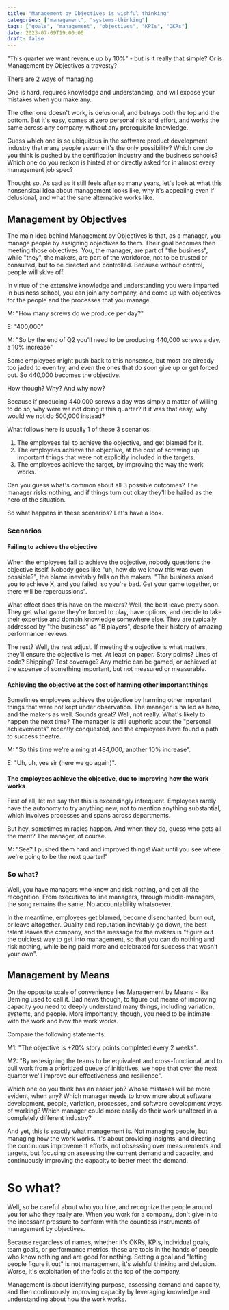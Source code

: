 ```yaml
---
title: "Management by Objectives is wishful thinking"
categories: ["management", "systems-thinking"]
tags: ["goals", "management", "objectives", "KPIs", "OKRs"]
date: 2023-07-09T19:00:00
draft: false
---
```


"This quarter we want revenue up by 10%" - but is it really that simple? Or is Management by Objectives a travesty? 
<!--end_excerpt-->

There are 2 ways of managing.

One is hard, requires knowledge and understanding, and will expose your mistakes when you make any.

The other one doesn't work, is delusional, and betrays both the top and the bottom. But it's easy, comes at zero personal risk and effort, and works the same across any company, without any prerequisite knowledge.

Guess which one is so ubiquitous in the software product development industry that many people assume it's the only possibility? Which one do you think is pushed by the certification industry and the business schools? Which one do you reckon is hinted at or directly asked for in almost every management job spec?

Thought so. As sad as it still feels after so many years, let's look at what this nonsensical idea about management looks like, why it's appealing even if delusional, and what the sane alternative works like.

## Management by Objectives

The main idea behind Management by Objectives is that, as a manager, you manage people by assigning objectives to them. Their goal becomes then meeting those objectives. You, the manager, are part of "the business", while "they", the makers, are part of the workforce, not to be trusted or consulted, but to be directed and controlled. Because without control, people will skive off.

In virtue of the extensive knowledge and understanding you were imparted in business school, you can join any company, and come up with objectives for the people and the processes that you manage.

M: "How many screws do we produce per day?"

E: "400,000"

M: "So by the end of Q2 you'll need to be producing 440,000 screws a day, a 10% increase"

Some employees might push back to this nonsense, but most are already too jaded to even try, and even the ones that do soon give up or get forced out. So 440,000 becomes the objective.

How though? Why? And why now?

Because if producing 440,000 screws a day was simply a matter of willing to do so, why were we not doing it this quarter? If it was that easy, why would we not do 500,000 instead?

What follows here is usually 1 of these 3 scenarios:

1. The employees fail to achieve the objective, and get blamed for it.
2. The employees achieve the objective, at the cost of screwing up important things that were not explicitly included in the targets. 
3. The employees achieve the target, by improving the way the work works.

Can you guess what's common about all 3 possible outcomes? The manager risks nothing, and if things turn out okay they'll be hailed as the hero of the situation.

So what happens in these scenarios? Let's have a look.

### Scenarios

#### Failing to achieve the objective

When the employees fail to achieve the objective, nobody questions the objective itself. Nobody goes like "uh, how do we know this was even possible?", the blame inevitably falls on the makers. "The business asked you to achieve X, and you failed, so you're bad. Get your game together, or there will be repercussions".

What effect does this have on the makers? Well, the best leave pretty soon. They get what game they're forced to play, have options, and decide to take their expertise and domain knowledge somewhere else. They are typically addressed by "the business" as "B players", despite their history of amazing performance reviews.

The rest? Well, the rest adjust. If meeting the objective is what matters, they'll ensure the objective is met. At least on paper. Story points? Lines of code? Shipping? Test coverage? Any metric can be gamed, or achieved at the expense of something important, but not measured or measurable.

#### Achieving the objective at the cost of harming other important things

Sometimes employees achieve the objective by harming other important things that were not kept under observation. The manager is hailed as hero, and the makers as well. Sounds great? Well, not really. What's likely to happen the next time? The manager is still euphoric about the "personal achievements" recently conquested, and the employees have found a path to success theatre.

M: "So this time we're aiming at 484,000, another 10% increase".

E: "Uh, uh, yes sir (here we go again)".

#### The employees achieve the objective, due to improving how the work works

First of all, let me say that this is exceedingly infrequent. Employees rarely have the autonomy to try anything new, not to mention anything substantial, which involves processes and spans across departments.

But hey, sometimes miracles happen. And when they do, guess who gets all the merit? The manager, of course.

M: "See? I pushed them hard and improved things! Wait until you see where we're going to be the next quarter!"

### So what?

Well, you have managers who know and risk nothing, and get all the recognition. From executives to line managers, through middle-managers, the song remains the same. No accountability whatsoever. 

In the meantime, employees get blamed, become disenchanted, burn out, or leave altogether. Quality and reputation inevitably go down, the best talent leaves the company, and the message for the makers is "figure out the quickest way to get into management, so that you can do nothing and risk nothing, while being paid more and celebrated for success that wasn't your own".

## Management by Means

On the opposite scale of convenience lies Management by Means - like Deming used to call it. Bad news though, to figure out means of improving capacity you need to deeply understand many things, including variation, systems, and people. More importantly, though, you need to be intimate with the work and how the work works.

Compare the following statements:

M1: "The objective is +20% story points completed every 2 weeks".

M2: "By redesigning the teams to be equivalent and cross-functional, and to pull work from a prioritized queue of initiatives, we hope that over the next quarter we'll improve our effectiveness and resilience".

Which one do you think has an easier job? Whose mistakes will be more evident, when any? Which manager needs to know more about software development, people, variation, processes, and software development ways of working? Which manager could more easily do their work unaltered in a completely different industry?

And yet, this is exactly what management is. Not managing people, but managing how the work works. It's about providing insights, and directing the continuous improvement efforts, not obsessing over measurements and targets, but focusing on assessing the current demand and capacity, and continuously improving the capacity to better meet the demand.

# So what?

Well, so be careful about who you hire, and recognize the people around you for who they really are. When you work for a company, don't give in to the incessant pressure to conform with the countless instruments of management by objectives.

Because regardless of names, whether it's OKRs, KPIs, individual goals, team goals, or performance metrics, these are tools in the hands of people who know nothing and are good for nothing. Setting a goal and "letting people figure it out" is not management, it's wishful thinking and delusion. Worse, it's exploitation of the fools at the top of the company.

Management is about identifying purpose, assessing demand and capacity, and then continuously improving capacity by leveraging knowledge and understanding about how the work works.